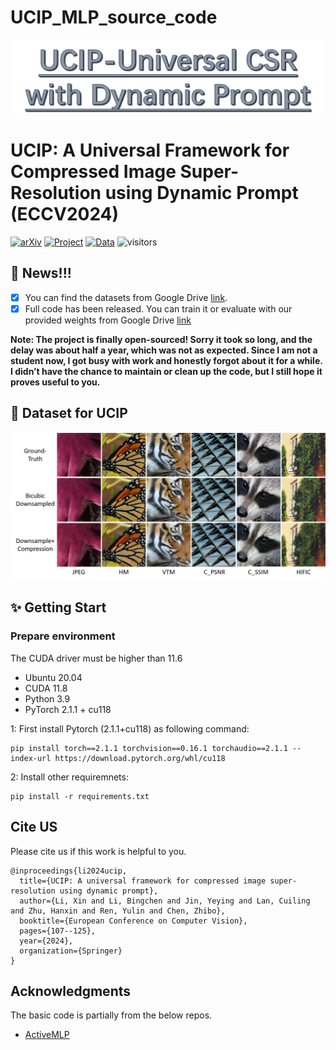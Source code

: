 # UCIP_MLP_source_code
<p align="center">
  <img src="./figs/UCIP.png" alt="image" style="width:1000px;">
</p>

# UCIP: A Universal Framework for Compressed Image Super-Resolution using Dynamic Prompt (ECCV2024)

[![arXiv](https://img.shields.io/badge/arXiv-Paper-<COLOR>.svg)](https://arxiv.org/pdf/2407.13108)  [![Project](https://img.shields.io/badge/Project-Page-blue.svg)](https://lixinustc.github.io/UCIP.github.io/) [![Data](https://img.shields.io/badge/Dataset-Link-magenta.svg)](https://drive.google.com/file/d/1LwZiTOofyhJTZb3yILSC9mCX1gsxTdrA/view) 
![visitors](https://visitor-badge.laobi.icu/badge?page_id=lixinustc/UCIP)
## :bookmark: News!!!
- [x] You can find the datasets from Google Drive [link](https://drive.google.com/file/d/1LwZiTOofyhJTZb3yILSC9mCX1gsxTdrA/view).
- [x] Full code has been released. You can train it or evaluate with our provided weights from Google Drive [link](https://drive.google.com/file/d/1X1632j5F8r0DZjzjurBA_gpliW7Aod8Z/view?usp=drive_link)

**Note: The project is finally open-sourced! Sorry it took so long, and the delay was about half a year, which was not as expected. Since I am not a student now, I got busy with work and honestly forgot about it for a while. I didn’t have the chance to maintain or clean up the code, but I still hope it proves useful to you.**

## 📌 Dataset for UCIP 
<p align="center">
  <img src="./figs/UCSR_dataset.png" alt="image" style="width:1000px;">
</p>


## :sparkles: Getting Start

### Prepare environment

The CUDA driver must be higher than 11.6 

- Ubuntu 20.04
- CUDA 11.8
- Python 3.9
- PyTorch 2.1.1 + cu118

1: First install Pytorch (2.1.1+cu118) as following command:

```
pip install torch==2.1.1 torchvision==0.16.1 torchaudio==2.1.1 --index-url https://download.pytorch.org/whl/cu118
```
2: Install other requiremnets:
```
pip install -r requirements.txt
```

## Cite US
Please cite us if this work is helpful to you.

```
@inproceedings{li2024ucip,
  title={UCIP: A universal framework for compressed image super-resolution using dynamic prompt},
  author={Li, Xin and Li, Bingchen and Jin, Yeying and Lan, Cuiling and Zhu, Hanxin and Ren, Yulin and Chen, Zhibo},
  booktitle={European Conference on Computer Vision},
  pages={107--125},
  year={2024},
  organization={Springer}
}
```

## Acknowledgments
The basic code is partially from the below repos.
- [ActiveMLP](link)

